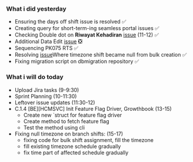 
### What i did yesterday
* Ensuring the days off shift issue is resolved  ✅
* Creating query for short-term-ing seamless portal issues ✅
* Checking Double dot on **Riwayat Kehadiran** [issue](https://staffinc-co.slack.com/archives/C015UUA1K8F/p1725353583043129) (11-12) ✅
* Additional Data Edit [issue](https://staffinc-co.slack.com/archives/C015UUA1K8F/p1725261340329009)  ❎
* Sequencing PK075 RTS  ✅
* Resolving [issue](https://staffinc-co.slack.com/archives/C015UUA1K8F/p1725266977908169)Where timezone shift became null from bulk creation  ✅
* Fixing migration script on dbmigration repository ✅
### What i will do today
* Upload Jira tasks (9-9:30)
* Sprint Planning (10-11:30)
* Leftover issue updates (11:30-12) 
* C.1.4 [BE][HCMSVC] Init Feature Flag Driver, Growthbook (13-15)
	* Create new `struct for feature flag driver
	* Create method to fetch feature flag
	* Test the method using cli 
* Fixing null timezone on branch shifts: (15-17)
	* fixing code for bulk shift assignment, fill the timezone
	* fill existing timezone schedule gradually
	* fix time part of affected schedule gradually
	
